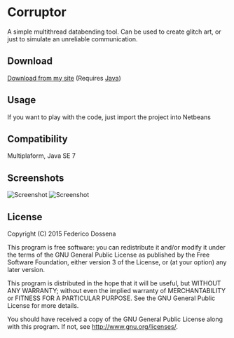 # Corruptor

A simple multithread databending tool. Can be used to create glitch art, or just to simulate an unreliable communication.

## Download
[Download from my site](http://downloads.fdossena.com/geth.php?r=corruptor-bin) (Requires [Java](http://java.com))

## Usage
If you want to play with the code, just import the project into Netbeans

## Compatibility
Multiplaform, Java SE 7

## Screenshots
![Screenshot](http://fdossena.com/corruptor/pc1.png)
![Screenshot](http://fdossena.com/corruptor/example.png)

## License
Copyright (C) 2015 Federico Dossena

This program is free software: you can redistribute it and/or modify
it under the terms of the GNU General Public License as published by
the Free Software Foundation, either version 3 of the License, or
(at your option) any later version.

This program is distributed in the hope that it will be useful,
but WITHOUT ANY WARRANTY; without even the implied warranty of
MERCHANTABILITY or FITNESS FOR A PARTICULAR PURPOSE.  See the
GNU General Public License for more details.

You should have received a copy of the GNU General Public License
along with this program.  If not, see <http://www.gnu.org/licenses/>.
